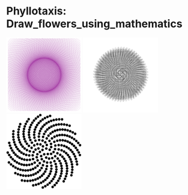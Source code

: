 # Phyllotaxis: Draw_flowers_using_mathematics


<img src="flower.png" width="200" height="200">  <img src="phyllotaxis2.png" width="200" height="200"> <img src="phyllotaxis_flower.png" width="200" height="200">

